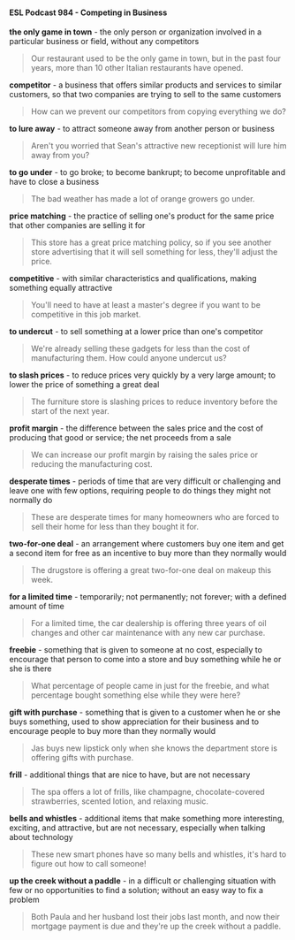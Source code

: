 #### ESL Podcast 984 - Competing in Business

**the only game in town** - the only person or organization involved in a particular
business or field, without any competitors

> Our restaurant used to be the only game in town, but in the past four years,
more than 10 other Italian restaurants have opened.

**competitor** - a business that offers similar products and services to similar
customers, so that two companies are trying to sell to the same customers

> How can we prevent our competitors from copying everything we do?

**to lure away** - to attract someone away from another person or business

> Aren't you worried that Sean's attractive new receptionist will lure him away
from you?

**to go under** - to go broke; to become bankrupt; to become unprofitable and
have to close a business

> The bad weather has made a lot of orange growers go under.

**price matching** - the practice of selling one's product for the same price that
other companies are selling it for

> This store has a great price matching policy, so if you see another store
advertising that it will sell something for less, they'll adjust the price.

**competitive** - with similar characteristics and qualifications, making something
equally attractive

> You'll need to have at least a master's degree if you want to be competitive in
this job market.

**to undercut** - to sell something at a lower price than one's competitor

> We're already selling these gadgets for less than the cost of manufacturing
them. How could anyone undercut us?

**to slash prices** - to reduce prices very quickly by a very large amount; to lower
the price of something a great deal

> The furniture store is slashing prices to reduce inventory before the start of the
next year.

**profit margin** - the difference between the sales price and the cost of producing
that good or service; the net proceeds from a sale

> We can increase our profit margin by raising the sales price or reducing the
manufacturing cost.

**desperate times** - periods of time that are very difficult or challenging and leave
one with few options, requiring people to do things they might not normally do

> These are desperate times for many homeowners who are forced to sell their
home for less than they bought it for.

**two-for-one deal** - an arrangement where customers buy one item and get a
second item for free as an incentive to buy more than they normally would

> The drugstore is offering a great two-for-one deal on makeup this week.

**for a limited time** - temporarily; not permanently; not forever; with a defined
amount of time

> For a limited time, the car dealership is offering three years of oil changes and
other car maintenance with any new car purchase.

**freebie** - something that is given to someone at no cost, especially to encourage
that person to come into a store and buy something while he or she is there

> What percentage of people came in just for the freebie, and what percentage
bought something else while they were here?

**gift with purchase** - something that is given to a customer when he or she buys
something, used to show appreciation for their business and to encourage
people to buy more than they normally would

> Jas buys new lipstick only when she knows the department store is offering
gifts with purchase.

**frill** - additional things that are nice to have, but are not necessary

> The spa offers a lot of frills, like champagne, chocolate-covered strawberries,
scented lotion, and relaxing music.

**bells and whistles** - additional items that make something more interesting,
exciting, and attractive, but are not necessary, especially when talking about
technology

> These new smart phones have so many bells and whistles, it's hard to figure
out how to call someone!

**up the creek without a paddle** - in a difficult or challenging situation with few or
no opportunities to find a solution; without an easy way to fix a problem

> Both Paula and her husband lost their jobs last month, and now their mortgage
payment is due and they're up the creek without a paddle.

